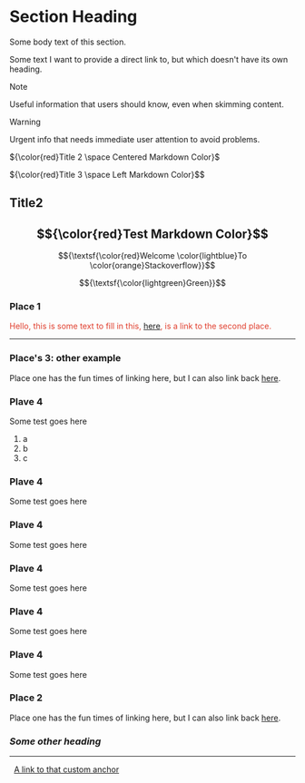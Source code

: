 # Section Heading

Some body text of this section.

<a name="my-custom-anchor-point"></a>
Some text I want to provide a direct link to, but which doesn't have its own heading.


> [!NOTE]
> Useful information that users should know, even when skimming content.

> [!WARNING]
> Urgent info that needs immediate user attention to avoid problems.
  
${\color{red}Title 2 \space Centered Markdown Color}$

${\color{red}Title 3 \space Left Markdown Color}$$
</p>

## Title2

## $${\color{red}Test Markdown Color}$$

$${\textsf{\color{red}Welcome \color{lightblue}To \color{orange}Stackoverflow}}$$

$${\textsf{\color{lightgreen}Green}}$$

### Place 1

<span style="color: #e03e2d;">Hello, this is some text to fill in this, [here](#section_id), is a link to the second place.</span>

* * *

### Place's 3: other example

Place one has the fun times of linking here, but I can also link back [here](#places-3-other-example).

### Plave 4

Some test goes here

1.  a
2.  b
3.  c

### Plave 4

Some test goes here

### Plave 4

Some test goes here

### Plave 4

Some test goes here

### Plave 4

Some test goes here

### Plave 4

Some test goes here

<a id="section_id"></a>
### Place 2

Place one has the fun times of linking here, but I can also link back [here](#place-1).

### ***Some other heading***

* * *

&nbsp;
[A link to that custom anchor](#my-custom-anchor-point)
